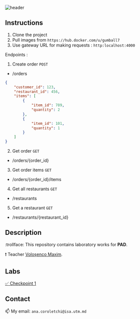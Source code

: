 ![header](https://capsule-render.vercel.app/api?type=waving&color=gradient&height=300&section=header&text=%20PAD&fontSize=90&animation=fadeIn&fontAlignY=38&desc=Corolețchi%20Ana%20FAF%20203)

## Instructions

1. Clone the project
2. Pull images from `https://hub.docker.com/u/gumball7`
3. Use gateway URL for making requests : `http:localhost:4000`
 
Endpoints :

1. Create order `POST`
- /orders
```json
{
    "customer_id": 123,
    "restaurant_id": 456,
    "items": [
        {
            "item_id": 789,
            "quantity": 2
        },
        {
            "item_id": 101,
            "quantity": 1
        }
    ]
}
```

2. Get order `GET`
- /orders/{order_id}
3. Get order items `GET`
- /orders/{order_id}/items
4. Get all restaurants `GET`
- /restaurants
5. Get a restaurant `GET`
- /restaurants/{restaurant_id}

 
## Description

:trollface:  This repository contains laboratory works for **PAD**.

:exclamation:  Teacher [Voloșenco Maxim](https://github.com/maximvolosenco).

## Labs

[:white_check_mark: Checkpoint 1](https://github.com/Gumball007/PAD_LAB1/tree/main/checkpoint1)

## Contact

:mailbox:  My email: `ana.coroletchi@isa.utm.md`
